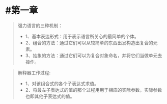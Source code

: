 #第一章
========================

>强力语言的三种机制：
>+ 1、基本表达形式：用于表示语言所关心的最简单的个体。
>+ 2、组合的方法：通过它们可以从较简单的东西出发构造出复合的元素。
>+ 3、抽象的方法：通过它们可以为复合对象命名，并将它们当做单元去操作。

>解释器工作过程:
>+ 1、对该组合式的各个子表达式求值。
>+ 2、将最左子表达式的值的那个过程用用于相应的实际参数，实际参数也即其他子表达式的值。
